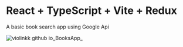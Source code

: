 # React + TypeScript + Vite + Redux

A basic book search app using Google Api 

![violinkk github io_BooksApp_](https://github.com/ViolInKK/BooksApp/assets/102133609/3b99e179-99e9-4522-9e38-ffc419481d5c)
